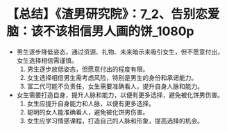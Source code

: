 # 【总结】《渣男研究院》：7_2、告别恋爱脑：该不该相信男人画的饼_1080p

-   男生逐步降低姿态，通过资源、礼物、未来暗示来吸引女生，但不愿意付出，女生选择相信需谨慎。
    1.  男生逐步放低姿态，但愿意付出的程度有限。
    2.  女生选择相信男生需考虑风险，特别是男生的身份和承诺能力。
    3.  富二代可能不负责任，女生需要准确看人，提升自身人脉和能力。
-   女生需要打造自身，提升人脉和能力，以便有更多选择，避免被化饼男伤害。
    1.  女生应提升自身能力和人脉，以便有更多选择。
    2.  聪明的女人能准确看人，避免被化饼男伤害。
    3.  女生应学习情感课程，打造自己的人脉和形象，提高选择的机会。